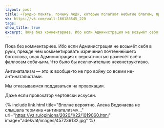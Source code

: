 ```yaml
---
layout: post
title: «Трудно понять, почему люди, которые полагают небытие благом, продолжают быть»
vk: https://vk.com/wall-166188545_220
tags: 
show_title: true
excerpt: Пока без комментариев. Ибо если Администрация не возьмёт себя в руки, прежде чем комментировать изречения почтеннейшего богослова, оная Администрация с вероятностью разнесёт всё к фаллосам собачьим. Что было бы исключительно неконструктивно.
---
```

Пока без комментариев. Ибо если Администрация не возьмёт себя в руки, прежде чем комментировать изречения почтеннейшего богослова, оная Администрация с вероятностью разнесёт всё к фаллосам собачьим. Что было бы исключительно неконструктивно. 

Антинатализм — это ж вообще-то не про войну со всеми не-антинаталистами.

Мы отказываемся поддаваться на провокации.

Даже если провокатор чертовски искусен.

{% include link.html title="Вполне вероятно, Алена Водонаева не слышала термина «антинатализм»..." url="https://vz.ru/opinions/2020/1/22/1019060.html" image="adekvat/images/457239132.jpg" %}